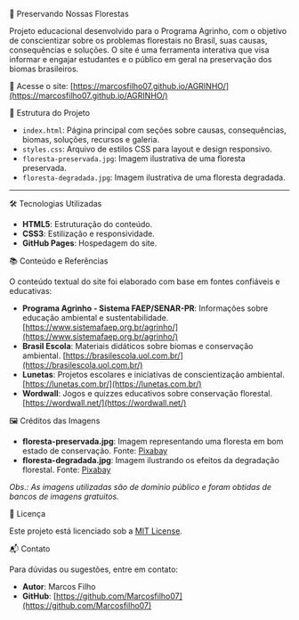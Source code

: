 🌳 Preservando Nossas Florestas

Projeto educacional desenvolvido para o Programa Agrinho, com o objetivo de conscientizar sobre os problemas florestais no Brasil, suas causas, consequências e soluções. O site é uma ferramenta interativa que visa informar e engajar estudantes e o público em geral na preservação dos biomas brasileiros.

🔗 Acesse o site: [https://marcosfilho07.github.io/AGRINHO/](https://marcosfilho07.github.io/AGRINHO/)

 📁 Estrutura do Projeto

- `index.html`: Página principal com seções sobre causas, consequências, biomas, soluções, recursos e galeria.
- `styles.css`: Arquivo de estilos CSS para layout e design responsivo.
- `floresta-preservada.jpg`: Imagem ilustrativa de uma floresta preservada.
- `floresta-degradada.jpg`: Imagem ilustrativa de uma floresta degradada.

---

 🛠️ Tecnologias Utilizadas

- **HTML5**: Estruturação do conteúdo.
- **CSS3**: Estilização e responsividade.
- **GitHub Pages**: Hospedagem do site.


📚 Conteúdo e Referências

O conteúdo textual do site foi elaborado com base em fontes confiáveis e educativas:

- **Programa Agrinho - Sistema FAEP/SENAR-PR**: Informações sobre educação ambiental e sustentabilidade. [https://www.sistemafaep.org.br/agrinho/](https://www.sistemafaep.org.br/agrinho/)
- **Brasil Escola**: Materiais didáticos sobre biomas e conservação ambiental. [https://brasilescola.uol.com.br/](https://brasilescola.uol.com.br/)
- **Lunetas**: Projetos escolares e iniciativas de conscientização ambiental. [https://lunetas.com.br/](https://lunetas.com.br/)
- **Wordwall**: Jogos e quizzes educativos sobre conservação florestal. [https://wordwall.net/](https://wordwall.net/)


 🖼️ Créditos das Imagens

- **floresta-preservada.jpg**: Imagem representando uma floresta em bom estado de conservação. Fonte: [Pixabay](https://pixabay.com/)
- **floresta-degradada.jpg**: Imagem ilustrando os efeitos da degradação florestal. Fonte: [Pixabay](https://pixabay.com/)

*Obs.: As imagens utilizadas são de domínio público e foram obtidas de bancos de imagens gratuitos.*


📄 Licença

Este projeto está licenciado sob a [MIT License](LICENSE).

 📬 Contato

Para dúvidas ou sugestões, entre em contato:

- **Autor**: Marcos Filho
- **GitHub**: [https://github.com/Marcosfilho07](https://github.com/Marcosfilho07)
